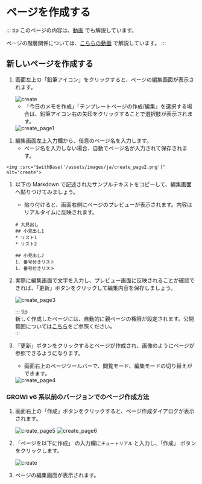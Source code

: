 # ページを作成する

::: tip
このページの内容は、[動画](https://www.youtube.com/watch?v=WT_f-CuUADA) でも解説しています。

ページの階層関係については、[こちらの動画](https://www.youtube.com/watch?v=tI_QrqOXWDE) で解説しています。
:::

## 新しいページを作成する

1. 画面左上の「鉛筆アイコン」をクリックすると、ページの編集画面が表示されます。

    <img :src="$withBase('/assets/images/ja/create.png')" alt="create">

    - 「今日のメモを作成」「テンプレートページの作成/編集」を選択する場合は、鉛筆アイコン右の矢印をクリックすることで選択肢が表示されます。

    <img :src="$withBase('/assets/images/ja/create_page1.png')" alt="create_page1">
<!-- textlint-disable weseek/max-kanji-continuous-len -->
1. 編集画面左上入力欄から、任意のページ名を入力します。
    - ページ名を入力しない場合、自動でページ名が入力されて保存されます。
<!-- textlint-enable weseek/max-kanji-continuous-len -->

    <img :src="$withBase('/assets/images/ja/create_page2.png')" alt="create">

1. 以下の Markdown で記述されたサンプルテキストをコピーして、編集画面へ貼りつけてみましょう。
    - 貼り付けると、画面右側にページのプレビューが表示されます。内容はリアルタイムに反映されます。

    ```
    # 大見出し
    ## 小見出し1
    * リスト1
    * リスト2

    ## 小見出し2
    1. 番号付きリスト
    1. 番号付きリスト
    ```

1. 実際に編集画面で文字を入力し、プレビュー画面に反映されることが確認できれば、「更新」ボタンをクリックして編集内容を保存しましょう。

    <img :src="$withBase('/assets/images/ja/create_page3.png')" alt="create_page3">

    ::: tip  
    新しく作成したページには、自動的に親ページの権限が設定されます。公開範囲については[こちら](/ja/guide/features/authority.html)をご参照ください。  
    :::

1. 「更新」ボタンをクリックするとページが作成され、画像のようにページが参照できるようになります。
    - 画面右上のページツールバーで、閲覧モード、編集モードの切り替えができます。

    <img :src="$withBase('/assets/images/ja/create_page4.png')" alt="create_page4">

### GROWI v6 系以前のバージョンでのページ作成方法

1. 画面右上の「作成」ボタンをクリックすると、ページ作成ダイアログが表示されます。

    <img :src="$withBase('/assets/images/ja/create_page5.png')" alt="create_page5">

    <img :src="$withBase('/assets/images/ja/create_page6.png')" alt="create_page6">

1. 「ページを以下に作成」 の入力欄に`チュートリアル` と入力し、「作成」 ボタンをクリックします。

    <img :src="$withBase('/assets/images/ja/create_page7.png')" alt="create">

1. ページの編集画面が表示されます。
